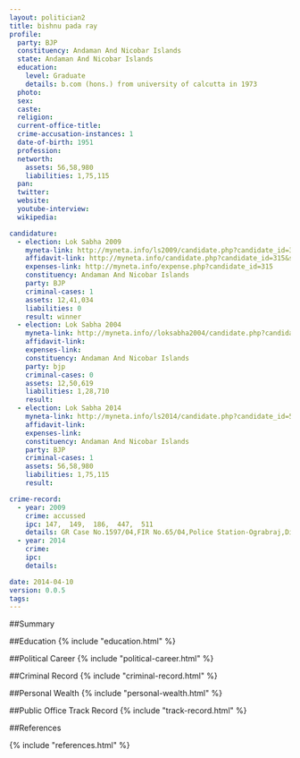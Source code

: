 ```yaml
---
layout: politician2
title: bishnu pada ray
profile: 
  party: BJP
  constituency: Andaman And Nicobar Islands
  state: Andaman And Nicobar Islands
  education: 
    level: Graduate
    details: b.com (hons.) from university of calcutta in 1973
  photo: 
  sex: 
  caste: 
  religion: 
  current-office-title: 
  crime-accusation-instances: 1
  date-of-birth: 1951
  profession: 
  networth: 
    assets: 56,58,980
    liabilities: 1,75,115
  pan: 
  twitter: 
  website: 
  youtube-interview: 
  wikipedia: 

candidature: 
  - election: Lok Sabha 2009
    myneta-link: http://myneta.info/ls2009/candidate.php?candidate_id=315
    affidavit-link: http://myneta.info/candidate.php?candidate_id=315&scan=original
    expenses-link: http://myneta.info/expense.php?candidate_id=315
    constituency: Andaman And Nicobar Islands 
    party: BJP
    criminal-cases: 1
    assets: 12,41,034
    liabilities: 0
    result: winner 
  - election: Lok Sabha 2004
    myneta-link: http://myneta.info//loksabha2004/candidate.php?candidate_id=2
    affidavit-link: 
    expenses-link: 
    constituency: Andaman And Nicobar Islands 
    party: bjp
    criminal-cases: 0
    assets: 12,50,619
    liabilities: 1,28,710
    result:  
  - election: Lok Sabha 2014
    myneta-link: http://myneta.info/ls2014/candidate.php?candidate_id=585
    affidavit-link: 
    expenses-link: 
    constituency: Andaman And Nicobar Islands 
    party: BJP
    criminal-cases: 1
    assets: 56,58,980
    liabilities: 1,75,115
    result:  

crime-record: 
  - year: 2009
    crime: accussed
    ipc: 147,  149,  186,  447,  511
    details: GR Case No.1597/04,FIR No.65/04,Police Station-Ograbraj,District-South Andaman,State-Andaman and Nicobar Islands,Charges Not yet Framed,Date-05/09/2005 
  - year: 2014
    crime: 
    ipc: 
    details:  

date: 2014-04-10
version: 0.0.5
tags: 
---
```


##Summary


##Education
{% include "education.html" %}


##Political Career
{% include "political-career.html" %}


##Criminal Record
{% include "criminal-record.html" %}


##Personal Wealth
{% include "personal-wealth.html" %}


##Public Office Track Record
{% include "track-record.html" %}


##References


{% include "references.html" %}
